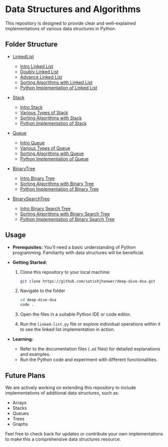 # Data Structures and Algorithms

This repository is designed to provide clear and well-explained implementations of various data structures in Python.

## Folder Structure

- [LinkedList](LinkedList/)

  - [Intro Linked List](LinkedList/linked-list.md)
  - [Doubly Linked List](LinkedList/doubly-linked-list.md)
  - [Advance Linked List](LinkedList/advance-linked-list.md)
  - [Sorting Algorithms with Linked List](LinkedList/sorting-with-linked-list.md)
  - [Python Implementation of Linked List](LinkedList/linked-list.py)

- [Stack](Stack/)

  - [Intro Stack](Stack/stack.md)
  - [Various Types of Stack](Stack/types-of-stack.md)
  - [Sorting Algorithms with Stack](Stack/sorting-with-stack.md)
  - [Python Implementation of Stack](Stack/stack.py)

- [Queue](Queue/)

  - [Intro Queue](Queue/queue.md)
  - [Various Types of Queue](Queue/types-of-queue.md)
  - [Sorting Algorithms with Queue](Queue/sorting-with-queue.md)
  - [Python Implementation of Queue](Queue/queue.py)

- [BinaryTree](BinaryTree/)

  - [Intro Binary Tree](BinaryTree/binary-tree.md)
  - [Sorting Algorithms with Binary Tree](BinaryTree/sorting-with-binary-tree.md)
  - [Python Implementation of Binary Tree](BinaryTree/binary-tree.py)

- [BinarySearchTree](BinarySearchTree/)

  - [Intro Binary Search Tree](BinarySearchTree/binary-search-tree.md)
  - [Sorting Algorithms with Binary Search Tree](BinarySearchTree/sorting-with-binary-search-tree.md)
  - [Python Implementation of Binary Search Tree](BinarySearchTree/binary-search-tree.py)

## Usage

- **Prerequisites:** You'll need a basic understanding of Python programming. Familiarity with data structures will be beneficial.

- **Getting Started:**

  1. Clone this repository to your local machine:

     ```bash
     git clone https://github.com/satishjhanwer/deep-dive-dsa.git
     ```

  2. Navigate to the folder

     ```bash
     cd deep-dive-dsa
     code .
     ```

  3. Open the files in a suitable Python IDE or code editor.
  4. Run the `linked-list.py` file or explore individual operations within it to see the linked list implementation in action.

- **Learning:**
  - Refer to the documentation files (`.md` files) for detailed explanations and examples.
  - Run the Python code and experiment with different functionalities.

## Future Plans

We are actively working on extending this repository to include implementations of additional data structures, such as:

- Arrays
- Stacks
- Queues
- Trees
- Graphs

Feel free to check back for updates or contribute your own implementations to make this a comprehensive data structures resource.
